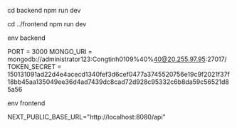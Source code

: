 cd backend
npm run dev

cd ../frontend
npm run dev

env backend

PORT = 3000
MONGO_URI = mongodb://administrator123:Congtinh0109%40%40@20.255.97.95:27017/
TOKEN_SECRET = 150131091ad22d4e4acecd1340fef3d6cef0477a3745520756e19c9f2021f37f18bb45aa135049ee36d4ad7439dc8cad72d928c95332c6b8da59c56521d85a56

env frontend

NEXT_PUBLIC_BASE_URL="http://localhost:8080/api"



